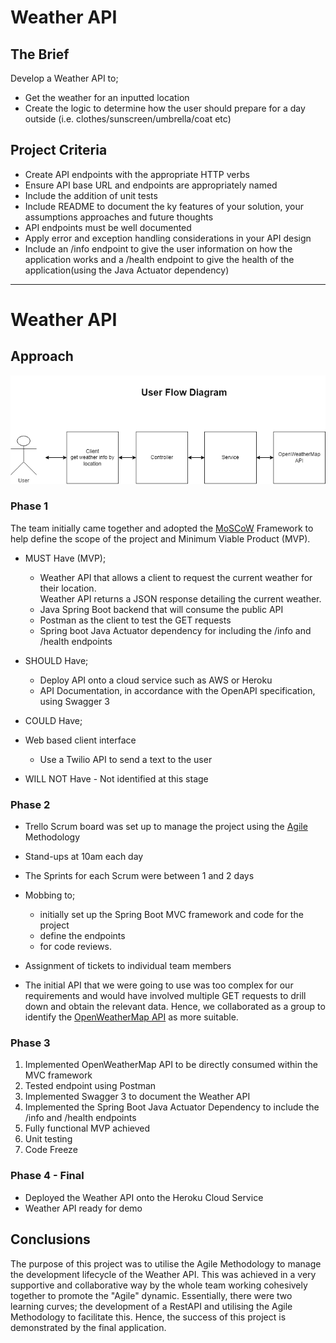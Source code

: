 # Weather API  

## The Brief

Develop a Weather API to;

* Get the weather for an inputted location
* Create the logic to determine how the user should prepare for a day outside (i.e. clothes/sunscreen/umbrella/coat etc) 



## Project Criteria

* Create API endpoints with the appropriate HTTP verbs
* Ensure API base URL and endpoints are appropriately named
* Include the addition of unit tests
* Include README to document the ky features of your solution, your assumptions approaches and future thoughts
* API endpoints must be well documented
* Apply error and exception handling considerations in your API design
* Include an /info endpoint to give the user information on how the application works and a /health endpoint to give the health of the application(using the Java Actuator dependency)  

------------------------------------------------------------------------------------------------------------------------------------------------------------------------------------------------------
# Weather API

## Approach
![diagram](./docs/WeatherAPIFlowchart.png)
###  Phase 1
The team initially came together and adopted the [MoSCoW](https://www.productplan.com/glossary/moscow-prioritization/) Framework to help define the scope of the project and Minimum Viable Product (MVP).

* MUST Have (MVP);
  * Weather API that allows a client to request the current weather for their location.  
    Weather API returns a JSON response detailing the current weather.
  * Java Spring Boot backend that will consume the public API
  * Postman as the client to test the GET requests
  * Spring boot Java Actuator dependency for including the /info and /health endpoints
  
* SHOULD Have;
  * Deploy API onto a cloud service such as AWS or Heroku
  * API Documentation, in accordance with the OpenAPI specification, using  Swagger 3

* COULD Have;
* Web based client interface
  * Use a Twilio API to send a text to the user 

* WILL NOT Have - Not identified at this stage
  
### Phase 2

* Trello Scrum board was set up to manage the project using the [Agile](https://www.atlassian.com/agile) Methodology
* Stand-ups at 10am each day
* The Sprints for each Scrum were between 1 and 2 days
* Mobbing to;
  * initially set up the Spring Boot MVC framework and code for the project
  * define the endpoints
  * for code reviews.
* Assignment of tickets to individual team members
  
* The initial API that we were going to use was too complex for our requirements and would have involved multiple GET requests to drill down and obtain the relevant data. Hence, we collaborated as a group to identify the [OpenWeatherMap API](https://openweathermap.org/api) as more suitable.

### Phase 3

1. Implemented OpenWeatherMap API to be directly consumed within the MVC framework
2. Tested endpoint using Postman
3. Implemented Swagger 3 to document the Weather API
4. Implemented the Spring Boot Java Actuator Dependency to include the /info and /health endpoints
5. Fully functional MVP achieved
6. Unit testing 
7. Code Freeze

### Phase 4 - Final 

* Deployed the Weather API onto the Heroku Cloud Service
* Weather API ready for demo

## Conclusions
 
The purpose of this project was to utilise the Agile Methodology to manage the development lifecycle of the Weather API.
This was achieved in a very supportive and collaborative way by the whole team working cohesively together to promote the "Agile" dynamic.
Essentially, there were two learning curves; the development of a RestAPI and utilising the Agile Methodology to facilitate this. 
Hence, the success of this project is demonstrated by the final application. 

